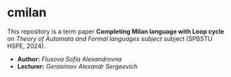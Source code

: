 # cmilan
This repository is a term paper **Completing Milan language with Loop cycle** on *Theory of Automata and Formal languages subject* subject (SPBSTU HSPE, 2024).
- **Author:** *Flusova Sofia Alexandrovna*
- **Lecturer:** *Gerasimov Alexandr Sergeevich* 


